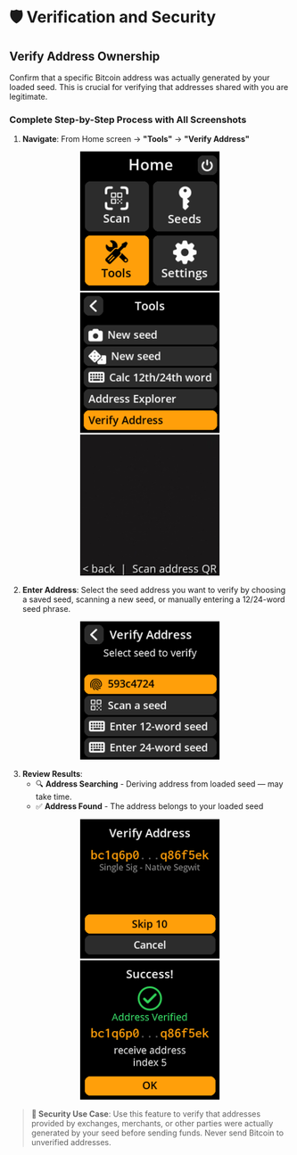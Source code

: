 # 🛡️ Verification and Security

## Verify Address Ownership

Confirm that a specific Bitcoin address was actually generated by your loaded seed. This is crucial for verifying that addresses shared with you are legitimate.

### Complete Step-by-Step Process with All Screenshots

1. **Navigate**: From Home screen → **"Tools"** → **"Verify Address"**

<div align="center">
     <img src="images/HomeScreenToolsSelectView.png" alt="Seed menu with address verification option" width="250"/>
</div>

<div align="center">
     <img src="images/VerifyAddressSelectView.png" alt="Seed menu with address verification option" width="250"/>
</div>

<div align="center">
     <img src="images/AddressVerificationsCameraView.png" alt="Seed menu with address verification option" width="250"/>
</div>

2. **Enter Address**: Select the seed address you want to verify by choosing a saved seed, scanning a new seed, or manually entering a 12/24-word seed phrase.

<div align="center">
     <img src="images/AddressVerificationsMainMenuScreen.png" alt="Address verification entry screen" width="250"/>
</div>

3. **Review Results**:
   - 🔍 **Address Searching** - Deriving address from loaded seed — may take time.
   - ✅ **Address Found** - The address belongs to your loaded seed

<div align="center">
     <img src="images/SeedAddressVerificationView.png" alt="Address verification results screen" width="250"/>
</div>

<div align="center">
     <img src="images/SeedAddressVerificationSuccessView.png" alt="Address verification results screen" width="250"/>
</div>


> **🚨 Security Use Case**: Use this feature to verify that addresses provided by exchanges, merchants, or other parties were actually generated by your seed before sending funds. Never send Bitcoin to unverified addresses.